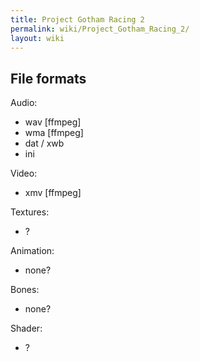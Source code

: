 ```yaml
---
title: Project Gotham Racing 2
permalink: wiki/Project_Gotham_Racing_2/
layout: wiki
---
```


File formats
------------

Audio:

-   wav \[ffmpeg\]
-   wma \[ffmpeg\]
-   dat / xwb
-   ini

Video:

-   xmv \[ffmpeg\]

Textures:

-   ?

Animation:

-   none?

Bones:

-   none?

Shader:

-   ?

